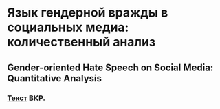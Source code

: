 # Язык гендерной вражды в социальных медиа: количественный анализ
## Gender-oriented Hate Speech on Social Media: Quantitative Analysis
### [Текст](https://drive.google.com/file/d/1o7dZxj4PKur9VYdL3oPpxLVKOf4Uaw7F/view?usp=sharing) ВКР.
